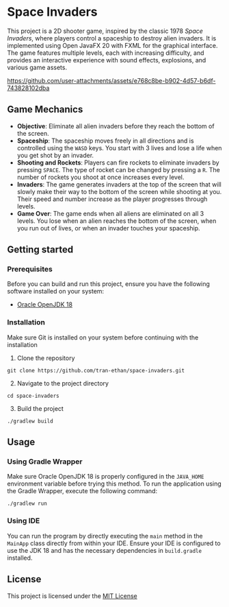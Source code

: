 # Space Invaders
This project is a 2D shooter game, inspired by the classic 1978 _Space Invaders_, where players control a spaceship to destroy alien invaders. It is implemented using Open JavaFX 20 with FXML for the graphical interface. The game features multiple levels, each with increasing difficulty, and provides an interactive experience with sound effects, explosions, and various game assets.

https://github.com/user-attachments/assets/e768c8be-b902-4d57-b6df-743828102dba

## Game Mechanics
- **Objective**: Eliminate all alien invaders before they reach the bottom of the screen.
- **Spaceship**: The spaceship moves freely in all directions and is controlled using the `WASD` keys. You start with 3 lives and lose a life when you get shot by an invader.
- **Shooting and Rockets**: Players can fire rockets to eliminate invaders by pressing `SPACE`. The type of rocket can be changed by pressing a `R`. The number of rockets you shoot at once increases every level.
- **Invaders**: The game generates invaders at the top of the screen that will slowly make their way to the bottom of the screen while shooting at you. Their speed and number increase as the player progresses through levels.
- **Game Over**: The game ends when all aliens are eliminated on all 3 levels. You lose when an alien reaches the bottom of the screen, when you run out of lives, or when an invader touches your spaceship.

## Getting started
### Prerequisites
Before you can build and run this project, ensure you have the following software installed on your system:
- [Oracle OpenJDK 18](https://www.oracle.com/java/technologies/javase/jdk18-archive-downloads.html)

### Installation
Make sure Git is installed on your system before continuing with the installation
1. Clone the repository
```shell
git clone https://github.com/tran-ethan/space-invaders.git
```
2. Navigate to the project directory
```shell
cd space-invaders
```
3. Build the project
```shell
./gradlew build
```

## Usage
### Using Gradle Wrapper
Make sure Oracle OpenJDK 18 is properly configured in the `JAVA_HOME` environment variable before trying this method. To run the application using the Gradle Wrapper, execute the following command:
```shell
./gradlew run
```

### Using IDE
You can run the program by directly executing the `main` method in the `MainApp` class directly from within your IDE. Ensure your IDE is configured to use the JDK 18 and has the necessary dependencies in `build.gradle` installed.

## License
This project is licensed under the [MIT License](LICENSE)
